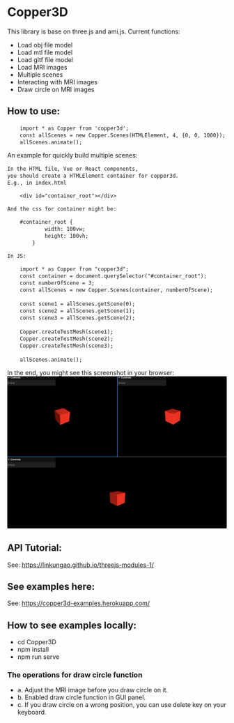 # Copper3D

This library is base on three.js and ami.js.
Current functions:

- Load obj file model
- Load mtl file model
- Load gltf file model
- Load MRI images
- Multiple scenes
- Interacting with MRI images
- Draw circle on MRI images

## How to use:

```
    import * as Copper from 'copper3d';
    const allScenes = new Copper.Scenes(HTMLElement, 4, {0, 0, 1000});
    allScenes.animate();
```

An example for quickly build multiple scenes:

    In the HTML file, Vue or React components,
    you should create a HTMLElement container for copper3d.
    E.g., in index.html

```
    <div id="container_root"></div>
```

    And the css for container might be:

```
    #container_root {
            width: 100vw;
            height: 100vh;
        }
```

    In JS:

```
    import * as Copper from "copper3d";
    const container = document.querySelector("#container_root");
    const numberOfScene = 3;
    const allScenes = new Copper.Scenes(container, numberOfScene);

    const scene1 = allScenes.getScene(0);
    const scene2 = allScenes.getScene(1);
    const scene3 = allScenes.getScene(2);

    Copper.createTestMesh(scene1);
    Copper.createTestMesh(scene2);
    Copper.createTestMesh(scene3);

    allScenes.animate();
```

In the end, you might see this screenshot in your browser:
![how to use Multiple scenes](/doc-screenshorts/01_howtouse.jpg "Multiple scenes")

## API Tutorial:

See: https://linkungao.github.io/threejs-modules-1/

## See examples here:

See: https://copper3d-examples.herokuapp.com/

## How to see examples locally:

- cd Copper3D
- npm install
- npm run serve

### The operations for draw circle function

- a. Adjust the MRI image before you draw circle on it.
- b. Enabled draw circle function in GUI panel.
- c. If you draw circle on a wrong position, you can use delete key on your keyboard.
